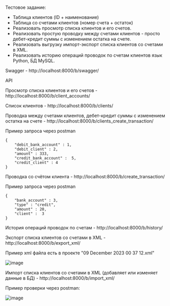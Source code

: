 Тестовое задание:

- Таблица клиентов (ID + наименование)
- Таблица со счетами клиентов (номер счета + остаток)
- Реализовать просмотр списка клиентов и его счетов.
- Реализовать простую проводку между счетами клиентов - просто дебет-кредит суммы с изменением остатка на счете.
- Реализовать выгрузку импорт-экспорт списка клиентов со счетами в XML. 
- Реализовать историю операций проводок по счетам клиентов язык Рython, БД MySQL.

Swagger - http://localhost:8000/b/swagger/


API


Просмотр списка клиентов и его счетов - http://localhost:8000/b/client_accounts/

Список клиентов - http://localhost:8000/b/clients/

Проводка между счетами клиентов, дебет-кредит суммы с изменением остатка на счете - http://localhost:8000/b/clients_create_transaction/

Пример запроса через postman

    {
        "debit_bank_account" : 1,
        "debit_client" : 2,   
        "amount" : 333,    
        "credit_bank_account" :  5,   
        "credit_client" : 4
    }

Проводка со счётом клиента - http://localhost:8000/b/create_transaction/

Пример запроса через postman

    {
        "bank_account" : 3,
        "type" : "credit", 
        "amount" : 20,  
        "client" :  3   
    }

История операций проводок по счетам - http://localhost:8000/b/history/


Экспорт списка клиентов со счетами в XML - http://localhost:8000/b/export_xml/

Пример xml файла есть в проекте "09 December 2023 00 37 12.xml"

![image](https://github.com/aniteddy/bank/assets/77286116/64166361-b0dc-49f0-8a29-d75ff6a2c5bb)

Импорт списка клиентов со счетами в XML (добавляет или изменяет данные в БД) - http://localhost:8000/b/import_xml/

Пример проверки через postman:

![image](https://github.com/aniteddy/bank/assets/77286116/d09fe893-bcf4-4e32-9f1f-213df0f36c00)




